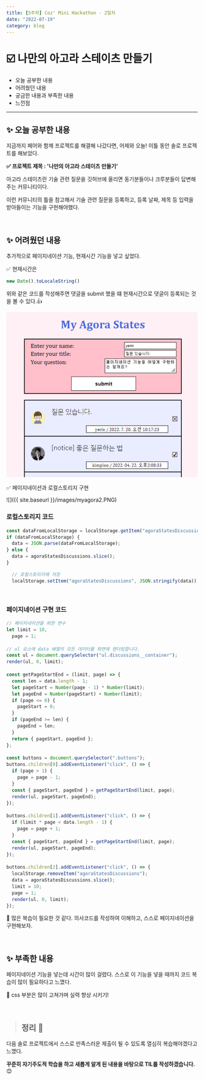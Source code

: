 ```yaml
---
title: [5주차] Coz' Mini Hackathon - 2일차
date: "2022-07-19"
category: blog
---
```


# ☑️ 나만의 아고라 스테이츠 만들기

* 오늘 공부한 내용
* 어려웠던 내용
* 궁금한 내용과 부족한 내용 
* 느낀점
***

## ✨  오늘 공부한 내용

지금까지 페어와 함께 프로젝트를 해결해 나갔다면, 
어제와 오늘! 이틀 동안 솔로 프로젝트를 해보았다.

**✅ 프로젝트 제목 : '나만의 아고라 스테이츠 만들기'**

아고라 스테이츠란 기술 관련 질문을 깃허브에 올리면 동기분들이나 크루분들이 답변해주는 커뮤니티이다.

이런 커뮤니티의 틀을 참고해서 기술 관련 질문을 등록하고, 등록 날짜, 제목 등 입력을 받아들이는 기능을 구현해야했다.

<br>

## ✨  어려웠던 내용

추가적으로 페이지네이션 기능, 현재시간 기능을 넣고 싶었다.

✅ 현재시간은 

```js
new Date().toLocaleString()
```

위와 같은 코드를 작성해주면 댓글을 submit 했을 떄 현재시간으로 댓글이 등록되는 것을 볼 수 있다.👍 

![Chinese Salty Egg](./myagora.PNG)


✅ 페이지네이션과 로컬스토리지 구현

![]({{ site.baseurl }}/images/myagora2.PNG)

### 로컬스토리지 코드
```js
const dataFromLocalStorage = localStorage.getItem("agoraStatesDiscussions");
if (dataFromLocalStorage) {
  data = JSON.parse(dataFromLocalStorage);
} else {
  data = agoraStatesDiscussions.slice();
}
```

```javascript
  // 로컬스토리지에 저장
  localStorage.setItem("agoraStatesDiscussions", JSON.stringify(data));
```

<br>

### 페이지네이션 구현 코드
```js
// 페이지네이션을 위한 변수
let limit = 10,
  page = 1;

// ul 요소에 data 배열의 모든 데이터를 화면에 렌더링합니다.
const ul = document.querySelector("ul.discussions__container");
render(ul, 0, limit);

const getPageStartEnd = (limit, page) => {
  const len = data.length - 1;
  let pageStart = Number(page - 1) * Number(limit);
  let pageEnd = Number(pageStart) + Number(limit);
  if (page <= 0) {
    pageStart = 0;
  }
  if (pageEnd >= len) {
    pageEnd = len;
  }
  return { pageStart, pageEnd };
};

const buttons = document.querySelector(".buttons");
buttons.children[0].addEventListener("click", () => {
  if (page > 1) {
    page = page - 1;
  }
  const { pageStart, pageEnd } = getPageStartEnd(limit, page);
  render(ul, pageStart, pageEnd);
});

buttons.children[1].addEventListener("click", () => {
  if (limit * page < data.length - 1) {
    page = page + 1;
  }
  const { pageStart, pageEnd } = getPageStartEnd(limit, page);
  render(ul, pageStart, pageEnd);
});

buttons.children[2].addEventListener("click", () => {
  localStorage.removeItem("agoraStatesDiscussions");
  data = agoraStatesDiscussions.slice();
  limit = 10;
  page = 1;
  render(ul, 0, limit);
});
```

📍 많은 복습이 필요한 것 같다. 의사코드를 작성하여 이해하고, 스스로 페이지네이션을 구현해보자.

<br>

## ✨  부족한 내용

페이지네이션 기능을 넣는데 시간이 많이 걸렸다.
스스로 이 기능을 넣을 때까지 코드 복습이 많이 필요하다고 느꼈다.

💜 css 부분은 많이 고쳐가며 실력 향상 시키기!

<br>

> ## 정리 👀

다음 솔로 프로젝트에서 스스로 만족스러운 제출이 될 수 있도록 열심히 복습해야겠다고 느꼈다.

**꾸준히 자기주도적 학습을 하고 새롭게 알게 된 내용을 바탕으로 TIL를 작성하겠습니다.** 😊